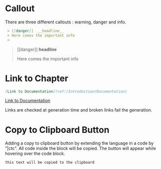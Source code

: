 
# Callout

There are three different callouts : warning, danger and info.

````md
 > [[danger]]  __headline__
 > Here comes the important info
 >
 ````
 
> [[danger]] __headline__
>
> Here comes the important info
>


# Link to Chapter


````md
[Link to Documentation](ref:/Introduction/Documentation)
 ````
 
 [Link to Documentation](ref:/Introduction/Documentation)
 
 Links are checked at generation time and broken links fail the generation.
 
 # Copy to Clipboard Button
 
 Adding a copy to clipboard button by extending the language in a code by "|ctc". All code inside the block will be copied.
 The button will appear while hovering over the code block.
 
 ````md|ctc
 this text will be copied to the clipboard
 ````